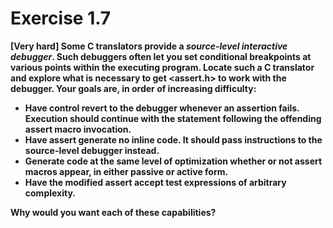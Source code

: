 # Exercise 1.7
__[Very hard] Some C translators provide a *source-level interactive debugger*.
Such debuggers often let you set conditional breakpoints at various points
within the executing program. Locate such a C translator and explore what is
necessary to get <assert.h> to work with the debugger. Your goals are, in
order of increasing difficulty:__
* __Have control revert to the debugger whenever an assertion fails. Execution
should continue with the statement following the offending assert macro
invocation.__
* __Have assert generate no inline code. It should pass instructions to the
source-level debugger instead.__
* __Generate code at the same level of optimization whether or not assert
macros appear, in either passive or active form.__
* __Have the modified assert accept test expressions of arbitrary complexity.__

__Why would you want each of these capabilities?__
